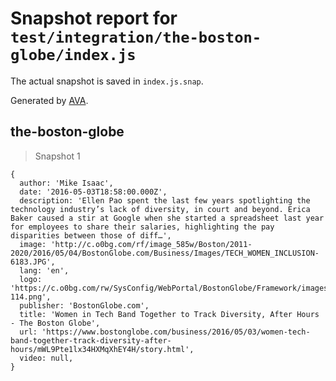 # Snapshot report for `test/integration/the-boston-globe/index.js`

The actual snapshot is saved in `index.js.snap`.

Generated by [AVA](https://avajs.dev).

## the-boston-globe

> Snapshot 1

    {
      author: 'Mike Isaac',
      date: '2016-05-03T18:58:00.000Z',
      description: 'Ellen Pao spent the last few years spotlighting the technology industry’s lack of diversity, in court and beyond. Erica Baker caused a stir at Google when she started a spreadsheet last year for employees to share their salaries, highlighting the pay disparities between those of diff…',
      image: 'http://c.o0bg.com/rf/image_585w/Boston/2011-2020/2016/05/04/BostonGlobe.com/Business/Images/TECH_WOMEN_INCLUSION-6183.JPG',
      lang: 'en',
      logo: 'https://c.o0bg.com/rw/SysConfig/WebPortal/BostonGlobe/Framework/images/bookmark-114.png',
      publisher: 'BostonGlobe.com',
      title: 'Women in Tech Band Together to Track Diversity, After Hours - The Boston Globe',
      url: 'https://www.bostonglobe.com/business/2016/05/03/women-tech-band-together-track-diversity-after-hours/mWL9Pte1lx34HXMqXhEY4H/story.html',
      video: null,
    }
